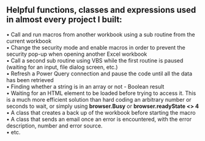 ## Helpful functions, classes and expressions used in almost every project I built: 
• Call and run macros from another workbook using a sub routine from the current workbook <br/>
• Change the security mode and enable macros in order to prevent the security pop-up when opening another Excel workbook <br/>
• Call a second sub routine using VBS while the first routine is paused (waiting for an input, file dialog screen, etc.) <br/>
• Refresh a Power Query connection and pause the code until all the data has been retrieved <br/>
• Finding whether a string is in an array or not - Boolean result <br/>
• Waiting for an HTML element to be loaded before trying to access it. This is a much more efficient solution than hard coding an arbitrary number or seconds to wait, or simply using **browser.Busy** or **browser.readyState <> 4** <br/>
• A class that creates a back up of the workbook before starting the macro <br/>
• A class that sends an email once an error is encountered, with the error description, number and error source. <br/>
• etc.
